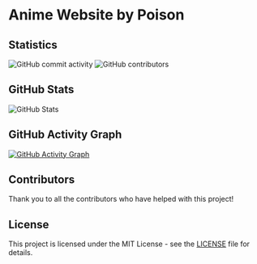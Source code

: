 # Anime Website by Poison

## Statistics

![GitHub commit activity](https://img.shields.io/github/commit-activity/m/poison291/Anime-website)
![GitHub contributors](https://img.shields.io/github/contributors/poison291/Anime-website)

## GitHub Stats

![GitHub Stats](https://github-readme-stats.vercel.app/api?username=poison291&repo=Anime-website)

## GitHub Activity Graph

[![GitHub Activity Graph](https://github-readme-activity-graph.cyclic.app/graph?username=poison291&repo=Anime-website)](https://github.com/ashutosh00710/github-readme-activity-graph)

## Contributors

Thank you to all the contributors who have helped with this project!

## License

This project is licensed under the MIT License - see the [LICENSE](LICENSE) file for details.
